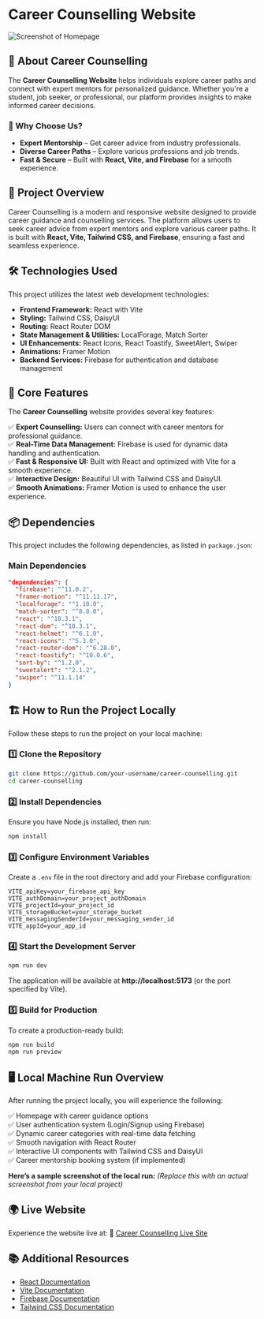 # Career Counselling Website

![Screenshot of Homepage](https://i.imgur.com/Ic04VtQ.png)

## 📖 About Career Counselling  
The **Career Counselling Website** helps individuals explore career paths and connect with expert mentors for personalized guidance. Whether you're a student, job seeker, or professional, our platform provides insights to make informed career decisions.  

### 🚀 Why Choose Us?  
- **Expert Mentorship** – Get career advice from industry professionals.  
- **Diverse Career Paths** – Explore various professions and job trends.  
- **Fast & Secure** – Built with **React, Vite, and Firebase** for a smooth experience.  

## 🚀 Project Overview
Career Counselling is a modern and responsive website designed to provide career guidance and counselling services. The platform allows users to seek career advice from expert mentors and explore various career paths. It is built with **React, Vite, Tailwind CSS, and Firebase**, ensuring a fast and seamless experience.

## 🛠 Technologies Used
This project utilizes the latest web development technologies:

- **Frontend Framework:** React with Vite  
- **Styling:** Tailwind CSS, DaisyUI  
- **Routing:** React Router DOM  
- **State Management & Utilities:** LocalForage, Match Sorter  
- **UI Enhancements:** React Icons, React Toastify, SweetAlert, Swiper  
- **Animations:** Framer Motion  
- **Backend Services:** Firebase for authentication and database management  

## 🌟 Core Features
The **Career Counselling** website provides several key features:

✅ **Expert Counselling:** Users can connect with career mentors for professional guidance.  
✅ **Real-Time Data Management:** Firebase is used for dynamic data handling and authentication.  
✅ **Fast & Responsive UI:** Built with React and optimized with Vite for a smooth experience.  
✅ **Interactive Design:** Beautiful UI with Tailwind CSS and DaisyUI.  
✅ **Smooth Animations:** Framer Motion is used to enhance the user experience.  

## 📦 Dependencies
This project includes the following dependencies, as listed in `package.json`:

### **Main Dependencies**
```json
"dependencies": {
  "firebase": "^11.0.2",
  "framer-motion": "^11.11.17",
  "localforage": "^1.10.0",
  "match-sorter": "^8.0.0",
  "react": "^18.3.1",
  "react-dom": "^18.3.1",
  "react-helmet": "^6.1.0",
  "react-icons": "^5.3.0",
  "react-router-dom": "^6.28.0",
  "react-toastify": "^10.0.6",
  "sort-by": "^1.2.0",
  "sweetalert": "^2.1.2",
  "swiper": "^11.1.14"
}
```

## 🏗 How to Run the Project Locally
Follow these steps to run the project on your local machine:

### 1️⃣ Clone the Repository
```bash
git clone https://github.com/your-username/career-counselling.git
cd career-counselling
```

### 2️⃣ Install Dependencies
Ensure you have Node.js installed, then run:
```bash
npm install
```

### 3️⃣ Configure Environment Variables
Create a `.env` file in the root directory and add your Firebase configuration:
```env
VITE_apiKey=your_firebase_api_key
VITE_authDomain=your_project_authDomain
VITE_projectId=your_project_id
VITE_storageBucket=your_storage_bucket
VITE_messagingSenderId=your_messaging_sender_id
VITE_appId=your_app_id
```

### 4️⃣ Start the Development Server
```bash
npm run dev
```
The application will be available at **http://localhost:5173** (or the port specified by Vite).

### 5️⃣ Build for Production
To create a production-ready build:
```bash
npm run build
npm run preview
```

## 🖥️ Local Machine Run Overview
After running the project locally, you will experience the following:

✅ Homepage with career guidance options  
✅ User authentication system (Login/Signup using Firebase)  
✅ Dynamic career categories with real-time data fetching  
✅ Smooth navigation with React Router  
✅ Interactive UI components with Tailwind CSS and DaisyUI  
✅ Career mentorship booking system (if implemented)  

**Here’s a sample screenshot of the local run:** *(Replace this with an actual screenshot from your local project)*

## 🌍 Live Website
Experience the website live at:
🔗 [Career Counselling Live Site](https://carrer-counselling-c1f6f.web.app/)

## 📚 Additional Resources
- [React Documentation](https://react.dev/)
- [Vite Documentation](https://vitejs.dev/)
- [Firebase Documentation](https://firebase.google.com/docs)
- [Tailwind CSS Documentation](https://tailwindcss.com/docs)
